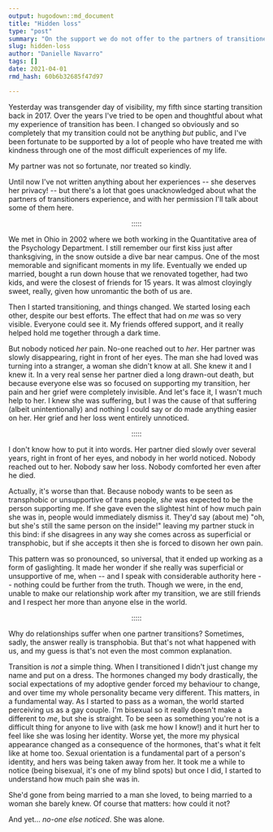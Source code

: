 ```yaml
---
output: hugodown::md_document
title: "Hidden loss"
type: "post"
summary: "On the support we do not offer to the partners of transitioners"
slug: hidden-loss
author: "Danielle Navarro"
tags: []
date: 2021-04-01
rmd_hash: 60b6b32685f47d97

---
```


Yesterday was transgender day of visibility, my fifth since starting transition back in 2017. Over the years I've tried to be open and thoughtful about what my experience of transition has been. I changed so obviously and so completely that my transition could not be anything *but* public, and I've been fortunate to be supported by a lot of people who have treated me with kindness through one of the most difficult experiences of my life.

My partner was not so fortunate, nor treated so kindly.

Until now I've not written anything about her experiences -- she deserves her privacy! -- but there's a lot that goes unacknowledged about what the partners of transitioners experience, and with her permission I'll talk about some of them here.

<p align="center">
:::::
</p>

We met in Ohio in 2002 where we both working in the Quantitative area of the Psychology Department. I still remember our first kiss just after thanksgiving, in the snow outside a dive bar near campus. One of the most memorable and significant moments in my life. Eventually we ended up married, bought a run down house that we renovated together, had two kids, and were the closest of friends for 15 years. It was almost cloyingly sweet, really, given how unromantic the both of us are.

Then I started transitioning, and things changed. We started losing each other, despite our best efforts. The effect that had on *me* was so very visible. Everyone could see it. My friends offered support, and it really helped hold me together through a dark time.

But nobody noticed *her* pain. No-one reached out to *her*. Her partner was slowly disappearing, right in front of her eyes. The man she had loved was turning into a stranger, a woman she didn't know at all. She knew it and I knew it. In a very real sense her partner died a long drawn-out death, but because everyone else was so focused on supporting my transition, her pain and her grief were completely invisible. And let's face it, I wasn't much help to her. I knew she was suffering, but I was the cause of that suffering (albeit unintentionally) and nothing I could say or do made anything easier on her. Her grief and her loss went entirely unnoticed.

<p align="center">
:::::
</p>

I don't know how to put it into words. Her partner died slowly over several years, right in front of her eyes, and nobody in her world noticed. Nobody reached out to her. Nobody saw her loss. Nobody comforted her even after he died.

Actually, it's worse than that. Because nobody wants to be seen as transphobic or unsupportive of trans people, *she* was expected to be the person supporting me. If she gave even the slightest hint of how much pain she was in, people would immediately dismiss it. They'd say (about me) "oh, but she's still the same person on the inside!" leaving my partner stuck in this bind: if she disagrees in any way she comes across as superficial or transphobic, but if she accepts it then she is forced to disown her own pain.

This pattern was so pronounced, so universal, that it ended up working as a form of gaslighting. It made her wonder if she really was superficial or unsupportive of me, when -- and I speak with considerable authority here -- nothing could be further from the truth. Though we were, in the end, unable to make our relationship work after my transition, we are still friends and I respect her more than anyone else in the world.

<p align="center">
:::::
</p>

Why do relationships suffer when one partner transitions? Sometimes, sadly, the answer really is transphobia. But that's not what happened with us, and my guess is that's not even the most common explanation.

Transition is *not* a simple thing. When I transitioned I didn't just change my name and put on a dress. The hormones changed my body drastically, the social expectations of my adoptive gender forced my behaviour to change, and over time my whole personality became very different. This matters, in a fundamental way. As I started to pass as a woman, the world started perceiving us as a gay couple. I'm bisexual so it really doesn't make a different to *me*, but she is straight. To be seen as something you're not is a difficult thing for anyone to live with (ask me how I know!) and it hurt her to feel like she was losing her identity. Worse yet, the more my physical appearance changed as a consequence of the hormones, that's what it felt like at home too. Sexual orientation is a fundamental part of a person's identity, and hers was being taken away from her. It took me a while to notice (being bisexual, it's one of my blind spots) but once I did, I started to understand how much pain she was in.

She'd gone from being married to a man she loved, to being married to a woman she barely knew. Of course that matters: how could it not?

And yet... *no-one else noticed*. She was alone.

